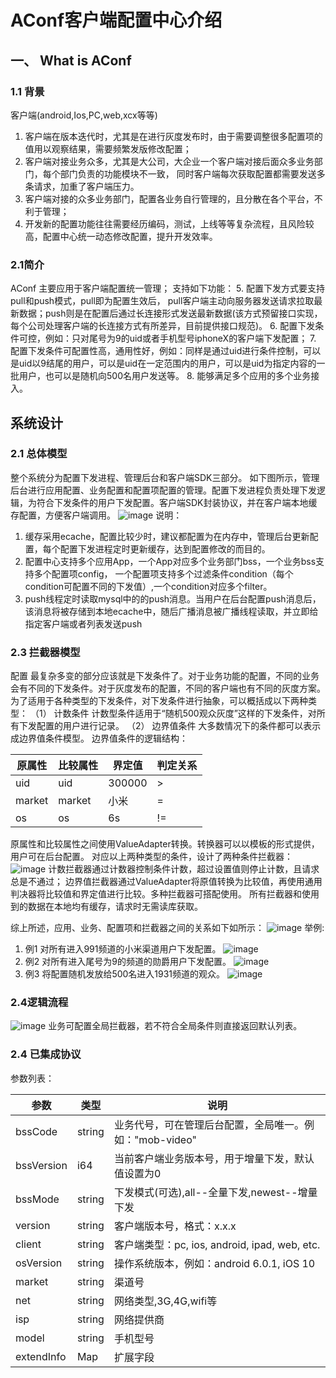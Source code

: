 # AConf客户端配置中心介绍

## 一、	What is AConf

### 1.1 背景 

客户端(android,Ios,PC,web,xcx等等)
1. 客户端在版本迭代时，尤其是在进行灰度发布时，由于需要调整很多配置项的值用以观察结果，需要频繁发版修改配置；
2. 客户端对接业务众多，尤其是大公司，大企业一个客户端对接后面众多业务部门，每个部门负责的功能模块不一致，
  同时客户端每次获取配置都需要发送多条请求，加重了客户端压力。
3. 客户端对接的众多业务部门，配置各业务自行管理的，且分散在各个平台，不利于管理；
4. 开发新的配置功能往往需要经历编码，测试，上线等等复杂流程，且风险较高，配置中心统一动态修改配置，提升开发效率。

  ### 2.1简介
  AConf 主要应用于客户端配置统一管理；
  支持如下功能：
5. 配置下发方式要支持pull和push模式，pull即为配置生效后，
  pull客户端主动向服务器发送请求拉取最新数据；push则是在配置后通过长连接形式发送最新数据(该方式预留接口实现，每个公司处理客户端的长连接方式有所差异，目前提供接口规范)。
6. 配置下发条件可控，例如：只对尾号为9的uid或者手机型号iphoneX的客户端下发配置；
7. 配置下发条件可配置性高，通用性好，例如：同样是通过uid进行条件控制，可以是uid以9结尾的用户，可以是uid在一定范围内的用户，可以是uid为指定内容的一批用户，也可以是随机向500名用户发送等。
8. 能够满足多个应用的多个业务接入。


## 系统设计

### 2.1	总体模型

整个系统分为配置下发进程、管理后台和客户端SDK三部分。
如下图所示，管理后台进行应用配置、业务配置和配置项配置的管理。配置下发进程负责处理下发逻辑，为符合下发条件的用户下发配置。客户端SDK封装协议，并在客户端本地缓存配置，方便客户端调用。
 ![image](https://github.com/BenHaiXiao/aconf/blob/master/doc/pic/a0.png?raw=true)
说明：
1. 缓存采用ecache，配置比较少时，建议都配置为在内存中，管理后台更新配置，每个配置下发进程定时更新缓存，达到配置修改的而目的。
2. 配置中心支持多个应用App，一个App对应多个业务部门bss，一个业务bss支持多个配置项config，
  一个配置项支持多个过滤条件condition（每个condition可配置不同的下发值）,一个condition对应多个filter。
3. push线程定时读取mysql中的的push消息。当用户在后台配置push消息后，该消息将被存储到本地ecache中，随后广播消息被广播线程读取，并立即给指定客户端或者列表发送push


### 2.3	拦截器模型
 配置 最复杂多变的部分应该就是下发条件了。对于业务功能的配置，不同的业务会有不同的下发条件。对于灰度发布的配置，不同的客户端也有不同的灰度方案。为了适用于各种类型的下发条件，对下发条件进行抽象，可以概括成以下两种类型：
（1）	计数条件
计数型条件适用于“随机500观众灰度”这样的下发条件，对所有下发配置的用户进行记录。
（2）	边界值条件
大多数情况下的条件都可以表示成边界值条件模型。
边界值条件的逻辑结构：

| 原属性    | 比较属性   | 界定值    | 判定关系 |
| ------ | ------ | ------ | ---- |
| uid    | uid    | 300000 | >    |
| market | market | 小米     | =    |
| os     | os     | 6s     | !=   |


原属性和比较属性之间使用ValueAdapter转换。转换器可以以模板的形式提供，用户可在后台配置。
对应以上两种类型的条件，设计了两种条件拦截器：
 ![image](https://github.com/BenHaiXiao/aconf/blob/master/doc/pic/a1.png?raw=true)
计数拦截器通过计数器控制条件计数，超过设置值则停止计数，且请求总是不通过；
边界值拦截器通过ValueAdapter将原值转换为比较值，再使用通用判决器将比较值和界定值进行比较。多种拦截器可搭配使用。
所有拦截器和使用到的数据在本地均有缓存，请求时无需读库获取。

综上所述，应用、业务、配置项和拦截器之间的关系如下如所示：
 ![image](https://github.com/BenHaiXiao/aconf/blob/master/doc/pic/a2.png?raw=true)
举例:
1. 例1 对所有进入991频道的小米渠道用户下发配置。
   ![image](https://github.com/BenHaiXiao/aconf/blob/master/doc/pic/a3.png?raw=true)
2. 例2 对所有进入尾号为9的频道的勋爵用户下发配置。
  ![image](https://github.com/BenHaiXiao/aconf/blob/master/doc/pic/a4.png?raw=true)
3. 例3 将配置随机发放给500名进入1931频道的观众。
  ![image](https://github.com/BenHaiXiao/aconf/blob/master/doc/pic/a5.png?raw=true)

  ### 2.4逻辑流程
  ![image](https://github.com/BenHaiXiao/aconf/blob/master/doc/pic/a7.png?raw=true)
  业务可配置全局拦截器，若不符合全局条件则直接返回默认列表。


###  2.4 已集成协议

参数列表：

| 参数         | 类型     | 说明                                      |
| ---------- | ------ | --------------------------------------- |
| bssCode    | string | 业务代号，可在管理后台配置，全局唯一。例如："mob-video"       |
| bssVersion | i64    | 当前客户端业务版本号，用于增量下发，默认值设置为0               |
| bssMode    | string | 下发模式(可选),all--全量下发,newest--增量下发         |
| version    | string | 客户端版本号，格式：x.x.x                         |
| client     | string | 客户端类型：pc, ios, android, ipad, web, etc. |
| osVersion  | string | 操作系统版本，例如：android 6.0.1, iOS 10         |
| market     | string | 渠道号                                     |
| net        | string | 网络类型,3G,4G,wifi等                        |
| isp        | string | 网络提供商                                   |
| model      | string | 手机型号                                    |
| extendInfo | Map    | 扩展字段                                    |